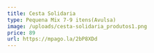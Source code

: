 ```yaml
---
title: Cesta Solidaria
type: Pequena Mix 7-9 itens(Avulsa)
image: /uploads/cesta-solidaria_produtos1.png
price: 89
url: https://mpago.la/2bP8XDd
---
```

